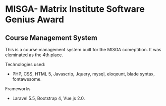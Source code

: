 # MISGA- Matrix Institute Software Genius Award

## Course Management System
This is a course management system built for the 
MISGA comeptition. It was eleminated as the 4th place.

Technologies used:
* PHP, CSS, HTML 5, Javascrip, Jquery, mysql, eloqeunt, 
blade syntax, fontawesome.

Frameworks
* Laravel 5.5, Bootstrap 4, Vue.js 2.0.
